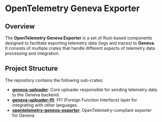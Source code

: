 # OpenTelemetry Geneva Exporter

## Overview
The **OpenTelemetry Geneva Exporter** is a set of Rust-based components designed to facilitate exporting telemetry data (logs and traces) to **Geneva**. It consists of multiple crates that handle different aspects of telemetry data processing and integration.

## Project Structure
The repository contains the following sub-crates:

- **[geneva-uploader](geneva-uploader/)**: Core uploader responsible for sending telemetry data to the Geneva backend.
- **[geneva-uploader-ffi](geneva-uploader-ffi/)**: FFI (Foreign Function Interface) layer for integrating with other languages.
- **[opentelemetry-geneva-exporter](opentelemetry-geneva-exporter/)**: OpenTelemetry-compliant exporter for Geneva